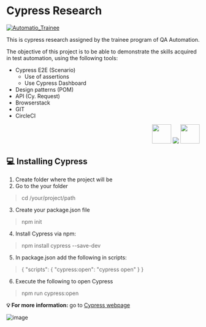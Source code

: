 # Cypress Research

[![Automatio_Trainee](https://img.shields.io/endpoint?url=https://dashboard.cypress.io/badge/detailed/8fcew8&style=social&logo=cypress)](https://dashboard.cypress.io/projects/8fcew8/runs)

This is cypress research assigned by the trainee program of QA Automation.

The objective of this project is to be able to demonstrate the skills acquired in test automation, using the following tools:

- Cypress E2E (Scenario)
  - Use of assertions
  - Use Cypress Dashboard 
- Design patterns (POM)
- API (Cy. Request)
- Browserstack
- GIT
- CircleCI
<p align="right">
  <a>
  <img src="https://yt3.ggpht.com/iD0oePTGV8tZwEEP_WEG2rvyNiQAVfmjhawFMCj17ARjjmw-J70k9NDjSE5QTzD9Vk3ayBU=s88-c-k-c0x00ffffff-no-rj" width="50"/>
    <img src="https://skillicons.dev/icons?i=js,nodejs,git,github" />
    <img src="https://cdn.icon-icons.com/icons2/2622/PNG/512/brand_circleci_icon_158961.png" width="50"/>
  </a>
</p>

<h2><span class="emoji">💻</span> Installing Cypress </h2>

1. Create folder where the project will be
2. Go to the your folder
> cd /your/project/path
3. Create your package.json file
> npm init
4. Install Cypress via npm:
> npm install cypress --save-dev
5. In package.json add the following in scripts:
>{
  "scripts": {
    "cypress:open": "cypress open"
  }
}
6. Execute the following to open Cypress
>npm run cypress:open 

<strong><g-emoji class="g-emoji" alias="bulb" fallback-src="https://github.githubassets.com/images/icons/emoji/unicode/1f4a1.png">💡</g-emoji> For more information:</strong> go to [Cypress webpage](https://docs.cypress.io/guides/getting-started/installing-cypress#What-you-ll-learn)

![image](https://user-images.githubusercontent.com/23398107/195535737-e7c6d2d6-1270-426f-9ba5-5795655fb188.png)





